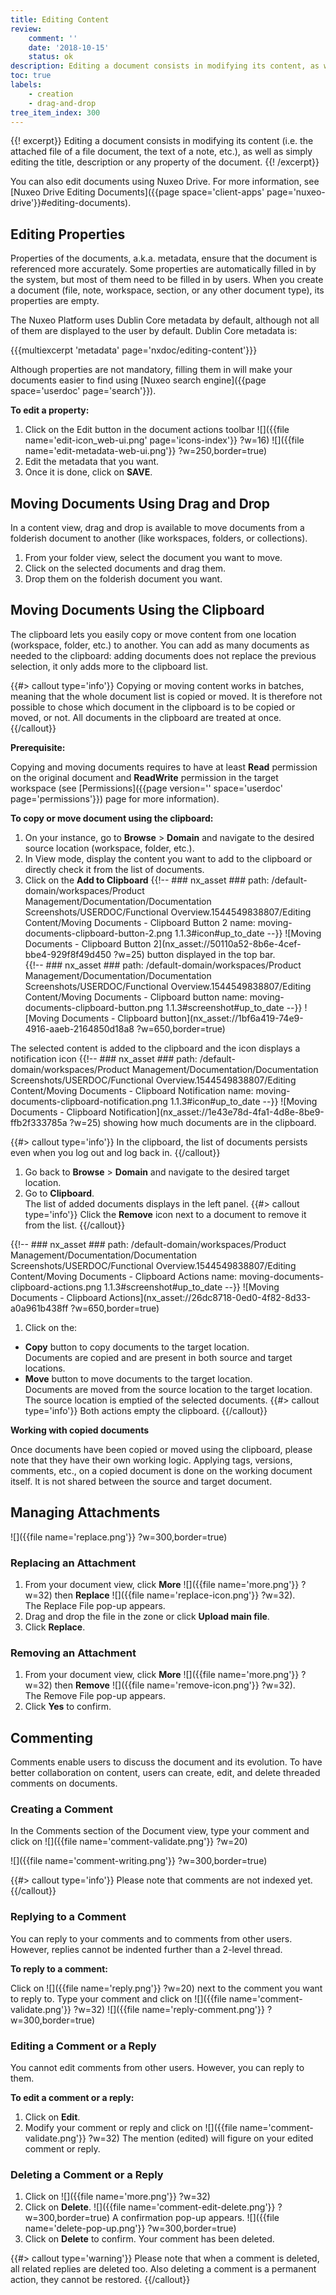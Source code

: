 ```yaml
---
title: Editing Content
review:
    comment: ''
    date: '2018-10-15'
    status: ok
description: Editing a document consists in modifying its content, as well as simply editing the title, description or any property of the document.
toc: true
labels:
    - creation
    - drag-and-drop
tree_item_index: 300
---
```


{{! excerpt}}
Editing a document consists in modifying its content (i.e. the attached file of a file document, the text of a note, etc.), as well as simply editing the title, description or any property of the document.
{{! /excerpt}}

You can also edit documents using Nuxeo Drive. For more information, see [Nuxeo Drive Editing Documents]({{page space='client-apps' page='nuxeo-drive'}}#editing-documents).

## Editing Properties

Properties of the documents, a.k.a. metadata, ensure that the document is referenced more accurately. Some properties are automatically filled in by the system, but most of them need to be filled in by users. When you create a document (file, note, workspace, section, or any other document type), its properties are empty.

The Nuxeo Platform uses Dublin Core metadata by default, although not all of them are displayed to the user by default. Dublin Core metadata is:

{{{multiexcerpt 'metadata' page='nxdoc/editing-content'}}}

Although properties are not mandatory, filling them in will make your documents easier to find using [Nuxeo search engine]({{page space='userdoc' page='search'}}).

**To edit a property:**

1. Click on the Edit button in the document actions toolbar ![]({{file name='edit-icon_web-ui.png' page='icons-index'}} ?w=16)
    ![]({{file name='edit-metadata-web-ui.png'}} ?w=250,border=true)
1. Edit the metadata that you want.
1. Once it is done, click on **SAVE**.

## Moving Documents Using Drag and Drop

In a content view, drag and drop is available to move documents from a folderish document to another (like workspaces, folders, or collections).

1. From your folder view, select the document you want to move.
1. Click on the selected documents and drag them.
1. Drop them on the folderish document you want.

## Moving Documents Using the Clipboard

The clipboard lets you easily copy or move content from one location (workspace, folder, etc.) to another. You can add as many documents as needed to the clipboard: adding documents does not replace the previous selection, it only adds more to the clipboard list. </br>

{{#> callout type='info'}}
Copying or moving content works in batches, meaning that the whole document list is copied or moved. It is therefore not possible to chose which document in the clipboard is to be copied or moved, or not. All documents in the clipboard are treated at once.
{{/callout}}

**Prerequisite:**

Copying and moving documents requires to have at least **Read** permission on the original document and **ReadWrite** permission in the target workspace (see [Permissions]({{page version='' space='userdoc' page='permissions'}}) page for more information).

**To copy or move document using the clipboard:**

1. On your instance, go to **Browse** > **Domain** and navigate to the desired source location (workspace, folder, etc.).
1. In View mode, display the content you want to add to the clipboard or directly check it from the list of documents.
1. Click on the **Add to Clipboard** {{!--     ### nx_asset ###
    path: /default-domain/workspaces/Product Management/Documentation/Documentation Screenshots/USERDOC/Functional Overview.1544549838807/Editing Content/Moving Documents - Clipboard Button 2
    name: moving-documents-clipboard-button-2.png
    1.1.3#icon#up_to_date
--}}
![Moving Documents - Clipboard Button 2](nx_asset://50110a52-8b6e-4cef-bbe4-929f8f49d450 ?w=25) button displayed in the top bar. </br>
{{!--     ### nx_asset ###
    path: /default-domain/workspaces/Product Management/Documentation/Documentation Screenshots/USERDOC/Functional Overview.1544549838807/Editing Content/Moving Documents - Clipboard button
    name: moving-documents-clipboard-button.png
    1.1.3#screenshot#up_to_date
--}}
![Moving Documents - Clipboard button](nx_asset://1bf6a419-74e9-4916-aaeb-2164850d18a8 ?w=650,border=true)

  The selected content is added to the clipboard and the icon displays a notification icon {{!--     ### nx_asset ###
    path: /default-domain/workspaces/Product Management/Documentation/Documentation Screenshots/USERDOC/Functional Overview.1544549838807/Editing Content/Moving Documents - Clipboard Notification
    name: moving-documents-clipboard-notification.png
    1.1.3#icon#up_to_date
--}}
![Moving Documents - Clipboard Notification](nx_asset://1e43e78d-4fa1-4d8e-8be9-ffb2f333785a ?w=25) showing how much documents are in the clipboard.

  {{#> callout type='info'}}
  In the clipboard, the list of documents persists even when you log out and log back in.
  {{/callout}}

1. Go back to **Browse** > **Domain** and navigate to the desired target location.
1. Go to **Clipboard**. </br>
  The list of added documents displays in the left panel.
  {{#> callout type='info'}}
  Click the **Remove** icon next to a document to remove it from the list.
  {{/callout}}

  {{!--     ### nx_asset ###
    path: /default-domain/workspaces/Product Management/Documentation/Documentation Screenshots/USERDOC/Functional Overview.1544549838807/Editing Content/Moving Documents - Clipboard Actions
    name: moving-documents-clipboard-actions.png
    1.1.3#screenshot#up_to_date
  --}}
  ![Moving Documents - Clipboard Actions](nx_asset://26dc8718-0ed0-4f82-8d33-a0a961b438ff ?w=650,border=true)
1. Click on the:
  - **Copy** button to copy documents to the target location. </br>
  Documents are copied and are present in both source and target locations.
  - **Move** button to move documents to the target location. </br>
  Documents are moved from the source location to the target location. The source location is emptied of the selected documents.
  {{#> callout type='info'}}
  Both actions empty the clipboard.
  {{/callout}}

**Working with copied documents**

Once documents have been copied or moved using the clipboard, please note that they have their own working logic. Applying tags, versions, comments, etc., on a copied document is done on the working document itself. It is not shared between the source and target document.

## Managing Attachments

![]({{file name='replace.png'}} ?w=300,border=true)

### Replacing an Attachment

1. From your document view, click **More** ![]({{file name='more.png'}} ?w=32) then **Replace** ![]({{file name='replace-icon.png'}} ?w=32).</br>
   The Replace File pop-up appears.
1. Drag and drop the file in the zone or click **Upload main file**.
1. Click **Replace**.

### Removing an Attachment

1. From your document view, click **More** ![]({{file name='more.png'}} ?w=32) then **Remove** ![]({{file name='remove-icon.png'}} ?w=32).</br>
  The Remove File pop-up appears.
1. Click **Yes** to confirm.

## Commenting

Comments enable users to discuss the document and its evolution. To have better collaboration on content, users can create, edit, and delete threaded comments on documents.

### Creating a Comment

In the Comments section of the Document view, type your comment and click on ![]({{file name='comment-validate.png'}} ?w=20)

![]({{file name='comment-writing.png'}} ?w=300,border=true)

{{#> callout type='info'}}
Please note that comments are not indexed yet.
{{/callout}}

### Replying to a Comment
You can reply to your comments and to comments from other users. However, replies cannot be indented further than a 2-level thread.

**To reply to a comment:**

Click on ![]({{file name='reply.png'}} ?w=20) next to the comment you want to reply to.
Type your comment and click on ![]({{file name='comment-validate.png'}} ?w=32)
![]({{file name='reply-comment.png'}} ?w=300,border=true)

### Editing a Comment or a Reply
You cannot edit comments from other users. However, you can reply to them.

**To edit a comment or a reply:**

1. Click on **Edit**.
1. Modify your comment or reply and click on ![]({{file name='comment-validate.png'}} ?w=32)
The mention (edited) will figure on your edited comment or reply.

### Deleting a Comment or a Reply

1. Click on ![]({{file name='more.png'}} ?w=32)
1. Click on **Delete**.
   ![]({{file name='comment-edit-delete.png'}} ?w=300,border=true)
   A confirmation pop-up appears.
   ![]({{file name='delete-pop-up.png'}} ?w=300,border=true)
1. Click on **Delete** to confirm. Your comment has been deleted.

{{#> callout type='warning'}}
Please note that when a comment is deleted, all related replies are deleted too. Also deleting a comment is a permanent action, they cannot be restored.
{{/callout}}
